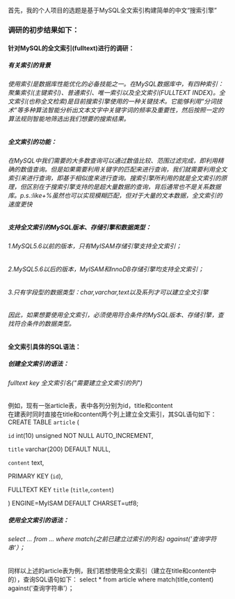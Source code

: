 首先，我的个人项目的选题是基于MySQL全文索引构建简单的中文“搜索引擎”  
### 调研的初步结果如下：  
#### 针对MySQL的全文索引(fulltext)进行的调研： 
##### 有关索引的背景
###### 使用索引是数据库性能优化的必备技能之一。在MySQL数据库中，有四种索引：聚集索引(主键索引)、普通索引、唯一索引以及全文索引(FULLTEXT INDEX)。全文索引(也称全文检索)是目前搜索引擎使用的一种关键技术。它能够利用“分词技术”等多种算法智能分析出文本文字中关键字词的频率及重要性，然后按照一定的算法规则智能地筛选出我们想要的搜索结果。
##### 全文索引的功能：
###### 在MySQL中我们需要的大多数查询可以通过数值比较、范围过滤完成，即利用精确的数值查询。但是如果需要利用关键字的匹配来进行查询，我们就需要利用全文索引来进行查询，即基于相似度来进行查询。搜索引擎所利用的就是全文索引的原理，但区别在于搜索引擎支持的是超大量数据的查询，背后通常也不是关系数据库。p.s.:like+%虽然也可以实现模糊匹配，但对于大量的文本数据，全文索引的速度更快  
##### 支持全文索引的MySQL版本、存储引擎和数据类型：  
###### 1.MySQL5.6以前的版本，只有MyISAM存储引擎支持全文索引；  
###### 2.MySQL5.6以后的版本，MyISAM和InnoDB存储引擎均支持全文索引；  
###### 3.只有字段型的数据类型：char,varchar,text以及系列才可以建立全文引擎  
###### 因此，如果想要使用全文索引，必须使用符合条件的MySQL版本、存储引擎，查找符合条件的数据类型。  
  
#### 全文索引具体的SQL语法：
##### 创建全文索引的语法：
###### fulltext key 全文索引名("需要建立全文索引的列")
例如，现有一张article表，表中各列分别为id，title和content  
在建表时同时直接在title和content两个列上建立全文索引，其SQL语句如下：
CREATE TABLE `article` (

  `id` int(10) unsigned NOT NULL AUTO_INCREMENT,

  `title` varchar(200) DEFAULT NULL,

  `content` text,

  PRIMARY KEY (`id`),

  FULLTEXT KEY `title` (`title`,`content`)

) ENGINE=MyISAM DEFAULT CHARSET=utf8;

##### 使用全文索引的语法：
###### select ... from ... where match(之前已建立过索引的列名) against('查询字符串’）；
同样以上述的article表为例，我们若想使用全文索引（建立在title和content中的），查询SQL语句如下：
select * from article where match(title,content) against('查询字符串’）；
